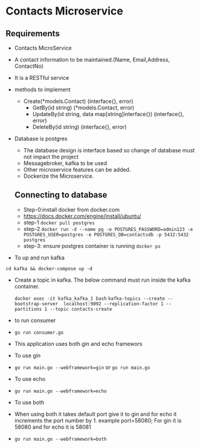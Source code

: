# Contacts Microservice

## Requirements

- Contacts MicroService
- A contact information to be maintained.(Name, Email,Address, ContactNo)
- It is a RESTful service
- methods to implement
  - Create(*models.Contact) (interface{}, error)
	- GetBy(id string) (*models.Contact, error)
	- UpdateBy(id string, data map[string]interface{}) (interface{}, error)
	- DeleteBy(id string) (interface{}, error)
- Database is postgres
  - The database design is interface based so change of database must not impact the project
  - Messagebroker, kafka to be used
  - Other microservice features can be added.
  - Dockerize the Microservice.
  
  ## Connecting to database

  - Step-0:install docker from docker.com
  - https://docs.docker.com/engine/install/ubuntu/
  - step-1 ```docker pull postgres```
  - step-2 ```docker run -d --name pg -e POSTGRES_PASSWORD=admin123 -e POSTGRES_USER=postgres -e POSTGRES_DB=contactsdb -p 5432:5432 postgres```
  - step-3: ensure postgres container is running ```docker ps```

- To up and run kafka

```cd kafka && docker-compose up -d```

- Create a topic in kafka. The below command must run inside the kafka container.
  
  ```docker exec -it kafka_kafka_1 bash```
  ```kafka-topics --create --bootstrap-server  localhost:9092 --replication-factor 1 --partitions 1 --topic contacts-create```

- to run consumer
- ```go run consumer.go```

- This application uses both gin and echo framewors
- To use gin
- ```go run main.go --webframework=gin``` or ```go run main.go```
- To use echo
- ```go run main.go --webframework=echo```
- To use both
- When using both it takes default port give it to gin and for echo it increments the port number by 1. example port=58080; For gin it is 58080 and for echo it is 58081
- ```go run main.go --webframework=both```